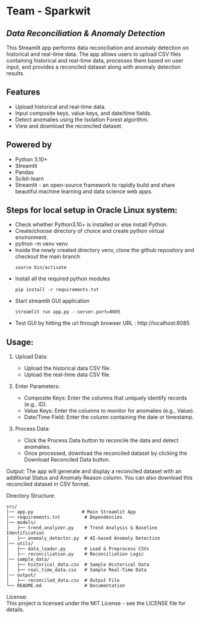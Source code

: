 # Team - Sparkwit
## _Data Reconciliation & Anomaly Detection_


This Streamlit app performs data reconciliation and anomaly detection on historical and real-time data. The app allows users to upload CSV files containing historical and real-time data, processes them based on user input, and provides a reconciled dataset along with anomaly detection results.

## Features

- Upload historical and real-time data.
- Input composite keys, value keys, and date/time fields.
- Detect anomalies using the Isolation Forest algorithm.
- View and download the reconciled dataset.

## Powered by
- Python 3.10+
- Streamlit
- Pandas
- Scikit-learn
- Streamlit - an open-source framework to rapidly build and share beautiful machine learning and data science web apps.


## Steps for local setup in Oracle Linux system:
- Check whether Python3.10+ is installed or else install Python.
- Create/choose directory of choice and create python virtual environment.
- python -m venv venv
- Inside the newly created directory venv, clone the github repository and checkout the main branch
  ```shell
  source bin/activate 
  ```
- Install all the required python modules
  ```shell
  pip install -r requirements.txt 
  ```
- Start streamlit GUI application
  ```shell
  streamlit run app.py --server.port=8085 
  ```
- Test GUI  by hitting the url through browser
  URL : http://localhost:8085

## Usage:

1. Upload Data:
   - Upload the historical data CSV file.
   - Upload the real-time data CSV file.

2. Enter Parameters:
   - Composite Keys: Enter the columns that uniquely identify records (e.g., ID).
   - Value Keys: Enter the columns to monitor for anomalies (e.g., Value).
   - Date/Time Field: Enter the column containing the date or timestamp.

3. Process Data:
   - Click the Process Data button to reconcile the data and detect anomalies.
   - Once processed, download the reconciled dataset by clicking the Download Reconciled Data button.

Output:
The app will generate and display a reconciled dataset with an additional Status and Anomaly Reason column. You can also download this reconciled dataset in CSV format.

Directory Structure:
```
src/
│── app.py                  # Main Streamlit App
│── requirements.txt         # Dependencies
│── models/
│   ├── trend_analyzer.py    # Trend Analysis & Baseline Identification
│   ├── anomaly_detector.py  # AI-based Anomaly Detection
│── utils/
│   ├── data_loader.py       # Load & Preprocess CSVs
│   ├── reconciliation.py    # Reconciliation Logic
│── sample_data/
│   ├── historical_data.csv  # Sample Historical Data
│   ├── real_time_data.csv   # Sample Real-Time Data
│── output/
│   ├── reconciled_data.csv  # Output File
└── README.md                # Documentation
```

License:    
This project is licensed under the MIT License - see the LICENSE file for details.
